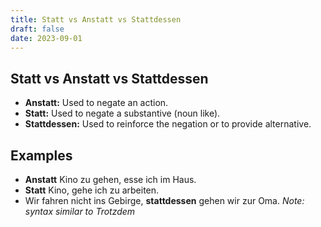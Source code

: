 ```yaml
---
title: Statt vs Anstatt vs Stattdessen
draft: false
date: 2023-09-01
---
```


## Statt vs Anstatt vs Stattdessen
- **Anstatt:** Used to negate an action. 
- **Statt:** Used to negate a substantive (noun like).
- **Stattdessen:** Used to reinforce the negation or to provide alternative.
## Examples
- **Anstatt** Kino zu gehen, esse ich im Haus. 
- **Statt** Kino, gehe ich zu arbeiten. 
- Wir fahren nicht ins Gebirge, **stattdessen** gehen wir zur Oma. 
	*Note: syntax similar to Trotzdem*